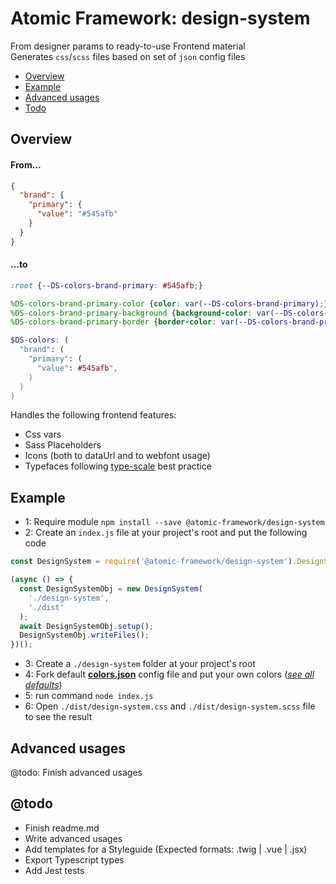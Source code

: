 # Atomic Framework: design-system
From designer params to ready-to-use Frontend material  
Generates `css`/`scss` files based on set of `json` config files

- [Overview](#overview)
- [Example](#example)
- [Advanced usages](#advanced-usages)
- [Todo](#todo)

## Overview
#### From...
``` json
{
  "brand": {
    "primary": {
      "value": "#545afb"
    }
  }
}
```
#### ...to
``` css
:root {--DS-colors-brand-primary: #545afb;}
```
``` scss
%DS-colors-brand-primary-color {color: var(--DS-colors-brand-primary);}
%DS-colors-brand-primary-background {background-color: var(--DS-colors-brand-primary);}
%DS-colors-brand-primary-border {border-color: var(--DS-colors-brand-primary);}
```
``` scss
$DS-colors: (
  "brand": (
    "primary": (
      "value": #545afb",
    )
  )
)
```

Handles the following frontend features:
- Css vars
- Sass Placeholders
- Icons (both to dataUrl and to webfont usage)
- Typefaces following [type-scale](https://type-scale.com/) best practice

## Example 
- 1: Require module `npm install --save @atomic-framework/design-system`  
- 2: Create an `index.js` file at your project's root and put the following code  
``` javascript
const DesignSystem = require('@atomic-framework/design-system').DesignSystem;

(async () => {
  const DesignSystemObj = new DesignSystem(
    './design-system',
    './dist'
  );
  await DesignSystemObj.setup();
  DesignSystemObj.writeFiles();
})();
```
- 3: Create a `./design-system` folder at your project's root
- 4: Fork default **[colors.json](https://github.com/atomic-framework-project/design-system/blob/master/defaults/colors/colors.json)** config file and put your own colors ([*see all defaults*](https://github.com/atomic-framework-project/design-system/tree/master/defaults))
- 5: run command `node index.js`
- 6: Open `./dist/design-system.css` and `./dist/design-system.scss` file to see the result

## Advanced usages
@todo: Finish advanced usages

## @todo
- Finish readme.md
- Write advanced usages
- Add templates for a Styleguide (Expected formats: .twig | .vue | .jsx)
- Export Typescript types
- Add Jest tests
